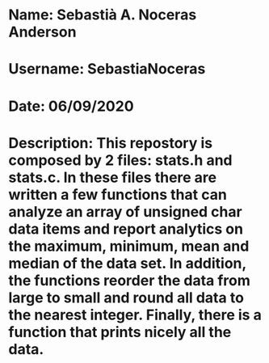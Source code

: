 # Name: Sebastià A. Noceras Anderson

# Username: SebastiaNoceras

# Date: 06/09/2020

# Description: This repostory is composed by 2 files: stats.h and stats.c. In these files there are written a few functions that can analyze an array of unsigned char data items and report analytics on the maximum, minimum, mean and median of the data set. In addition, the functions reorder the data from large to small and round all data to the nearest integer. Finally, there is a function that prints nicely all the data.
